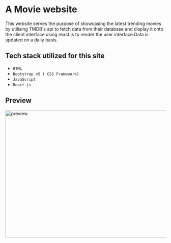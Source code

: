 # A Movie website

This website serves the purpose of showcasing the latest trending movies by utilising TMDB's api to fetch data from their database and display it onto the client interface using react.js to render the user interface.Data is updated on a daily basis.

## Tech stack utilized for this site

* `HTML`
* `Bootstrap v5 ( CSS Framework)`
* `JavaScript`
* `React.js`

## Preview

<img src=https://user-images.githubusercontent.com/89397749/197245679-23e170ce-ec14-45df-9f2a-e55e7bd23aa3.png alt="preview" width="600px" height="400px" />
